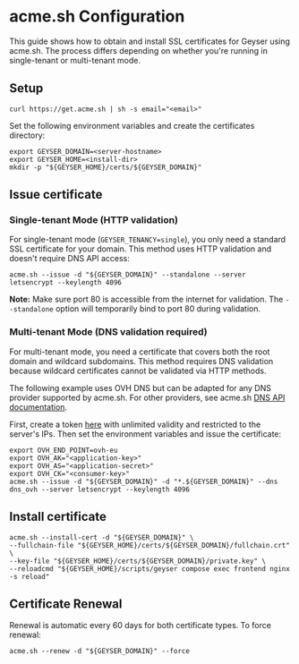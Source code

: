 # acme.sh Configuration

This guide shows how to obtain and install SSL certificates for Geyser using acme.sh.
The process differs depending on whether you're running in single-tenant or multi-tenant mode.

## Setup

```shell
curl https://get.acme.sh | sh -s email="<email>"
```

Set the following environment variables and create the certificates directory:

```shell
export GEYSER_DOMAIN=<server-hostname>
export GEYSER_HOME=<install-dir>
mkdir -p "${GEYSER_HOME}/certs/${GEYSER_DOMAIN}"
```

## Issue certificate

### Single-tenant Mode (HTTP validation)

For single-tenant mode (`GEYSER_TENANCY=single`), you only need a standard SSL certificate for your domain.
This method uses HTTP validation and doesn't require DNS API access:

```shell
acme.sh --issue -d "${GEYSER_DOMAIN}" --standalone --server letsencrypt --keylength 4096
```

**Note:** Make sure port 80 is accessible from the internet for validation.
The `--standalone` option will temporarily bind to port 80 during validation.

### Multi-tenant Mode (DNS validation required)

For multi-tenant mode, you need a certificate that covers both the root domain and wildcard subdomains.
This method requires DNS validation because wildcard certificates cannot be validated via HTTP methods.

The following example uses OVH DNS but can be adapted for any DNS provider supported by acme.sh.
For other providers, see acme.sh [DNS API documentation][acme-sh-dnsapi].

First, create a token [here][ovh-token-url] with unlimited validity and restricted to the server's IPs.
Then set the environment variables and issue the certificate:

```shell
export OVH_END_POINT=ovh-eu
export OVH_AK="<application-key>"
export OVH_AS="<application-secret>"
export OVH_CK="<consumer-key>"
acme.sh --issue -d "${GEYSER_DOMAIN}" -d "*.${GEYSER_DOMAIN}" --dns dns_ovh --server letsencrypt --keylength 4096
```

## Install certificate

```shell
acme.sh --install-cert -d "${GEYSER_DOMAIN}" \
--fullchain-file "${GEYSER_HOME}/certs/${GEYSER_DOMAIN}/fullchain.crt" \
--key-file "${GEYSER_HOME}/certs/${GEYSER_DOMAIN}/private.key" \
--reloadcmd "${GEYSER_HOME}/scripts/geyser compose exec frontend nginx -s reload"
```

## Certificate Renewal

Renewal is automatic every 60 days for both certificate types. To force renewal:

```shell
acme.sh --renew -d "${GEYSER_DOMAIN}" --force
```

[ovh-token-url]: https://api.ovh.com/createToken/?GET=/domain/zone/${GEYSER_DOMAIN}&GET=/domain/zone/${GEYSER_DOMAIN}/*&POST=/domain/zone/${GEYSER_DOMAIN}/*&PUT=/domain/zone/${GEYSER_DOMAIN}/*&DELETE=/domain/zone/${GEYSER_DOMAIN}/record/*
[acme-sh-dnsapi]: https://github.com/acmesh-official/acme.sh/wiki/dnsapi
